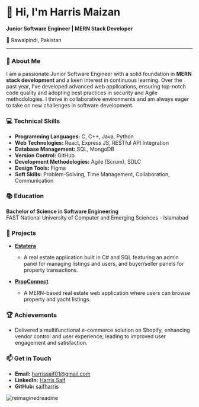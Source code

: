 
# 👋 Hi, I'm Harris Maizan

**Junior Software Engineer | MERN Stack Developer**

📍 Rawalpindi, Pakistan

---

### 🚀 About Me
I am a passionate Junior Software Engineer with a solid foundation in **MERN stack development** and a keen interest in continuous learning. Over the past year, I've developed advanced web applications, ensuring top-notch code quality and adopting best practices in security and Agile methodologies. I thrive in collaborative environments and am always eager to take on new challenges in software development.

### 💻 Technical Skills
- **Programming Languages:** C, C++, Java, Python
- **Web Technologies:** React, Express JS, RESTful API Integration
- **Database Management:** SQL, MongoDB
- **Version Control:** GitHub
- **Development Methodologies:** Agile (Scrum), SDLC
- **Design Tools:** Figma
- **Soft Skills:** Problem-Solving, Time Management, Collaboration, Communication

### 📚 Education
**Bachelor of Science in Software Engineering**  
FAST National University of Computer and Emerging Sciences - Islamabad

### 🌟 Projects
- **[Estatera](https://github.com/saifharris/estatera)**
  - A real estate application built in C# and SQL featuring an admin panel for managing listings and users, and buyer/seller panels for property transactions.

- **[PropConnect](https://github.com/saifharris/PropConnect)**
  - A MERN-based real estate web application where users can browse property and yacht listings.

### 🏆 Achievements
- Delivered a multifunctional e-commerce solution on Shopify, enhancing vendor control and user experience, leading to improved user engagement and satisfaction.

### 📫 Get in Touch
- **Email:** harrissaif01@gmail.com
- **LinkedIn:** [Harris Saif](https://www.linkedin.com/in/harris-saif-863a84246/)
- **GitHub:** [saifharris](https://github.com/saifharris)

<img src="https://myreadme.vercel.app/api/embed/saifharris?panels=userstatistics,toprepositories,toplanguages,commitgraph" alt="reimaginedreadme" />

